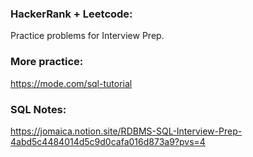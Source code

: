 ### HackerRank + Leetcode:
Practice problems for Interview Prep.

### More practice:
https://mode.com/sql-tutorial

### SQL Notes:
https://jomaica.notion.site/RDBMS-SQL-Interview-Prep-4abd5c4484014d5c9d0cafa016d873a9?pvs=4
